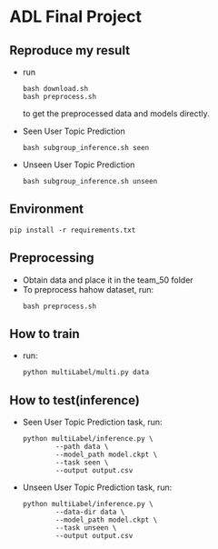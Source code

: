 # ADL Final Project

## Reproduce my result
* run 
    ```shell=
    bash download.sh
    bash preprocess.sh
    ```
    to get the preprocessed data and models directly.
* Seen User Topic Prediction
    ```shell=
    bash subgroup_inference.sh seen
    ```

* Unseen User Topic Prediction
    ```shell=
    bash subgroup_inference.sh unseen
    ```

## Environment
```shell=
pip install -r requirements.txt
```

## Preprocessing
* Obtain data and place it in the team_50 folder
* To preprocess hahow dataset, run:
    ```shell=
    bash preprocess.sh
    ```


## How to train
* run:
    ```shell=
    python multiLabel/multi.py data
    ```
## How to test(inference)

* Seen User Topic Prediction task, run:
    ```shell=
    python multiLabel/inference.py \
            --path data \ 
            --model_path model.ckpt \
            --task seen \
            --output output.csv
    ```
* Unseen User Topic Prediction task, run:
    ```shell=
    python multiLabel/inference.py \
            --data-dir data \
            --model_path model.ckpt \
            --task unseen \
            --output output.csv
    ```
